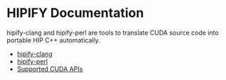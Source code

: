 # HIPIFY Documentation

hipify-clang and hipify-perl are tools to translate CUDA source code into portable HIP C++ automatically.

 * [hipify-clang](hipify-clang.md)
 * [hipify-perl](hipify-perl.md)
 * [Supported CUDA APIs](supported_apis.md)
